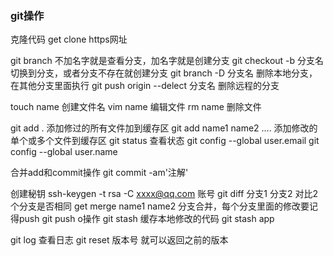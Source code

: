 ### git操作
克隆代码 get clone https网址

git branch 不加名字就是查看分支，加名字就是创建分支
git checkout -b 分支名 切换到分支，或者分支不存在就创建分支
git branch -D 分支名 删除本地分支，在其他分支里面执行
git push origin --delect 分支名  删除远程的分支

touch name 创建文件名
vim name 编辑文件
rm name 删除文件

git add . 添加修过的所有文件加到缓存区
git add name1 name2 .... 添加修改的单个或多个文件到缓存区
git status 查看状态
git config --global user.email
git config --global user.name

合并add和commit操作
git commit -am'注解'

创建秘钥
ssh-keygen -t rsa -C xxxx@qq.com 账号
git diff 分支1 分支2 对比2个分支是否相同
get merge name1 name2 分支合并，每个分支里面的修改要记得push
git push o操作
git stash 缓存本地修改的代码
git stash app

git log 查看日志
git reset 版本号 就可以返回之前的版本

